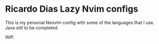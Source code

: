 # Ricardo Dias Lazy Nvim configs

This is my personal Neovim config with some of the languages that I use. 
Java still to be completed.

WIP.
